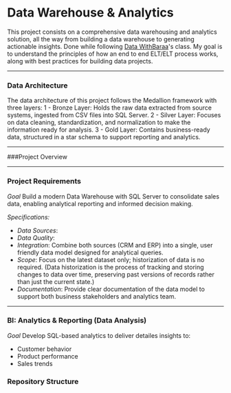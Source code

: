 # Data Warehouse & Analytics 

This project consists on a comprehensive data warehousing and analytics solution, all the way from building a data warehouse to generating actionable insights. 
Done while following [Data WithBaraa](https://github.com/DataWithBaraa)'s class. My goal is to understand the principles of how an end to end ELT/ELT process works, along with best practices for building data projects. 

---
 ### Data Architecture
The data architecture of this project follows the Medallion framework with three layers:
1 - Bronze Layer: Holds the raw data extracted from source systems, ingested from CSV files into SQL Server.
2 - Silver Layer: Focuses on data cleaning, standardization, and normalization to make the information ready for analysis.
3 - Gold Layer: Contains business-ready data, structured in a star schema to support reporting and analytics.

--- 
###Project Overview 

--- 
### Project Requirements 
*Goal* 
Build a modern Data Warehouse with SQL Server to consolidate sales data, enabling analytical reporting and informed decision making. 

*Specifications:*
- *Data Sources*:
- *Data Quality*:
- *Integration*: Combine both sources (CRM and ERP) into a single, user friendly data model designed for analytical queries.
- *Scope*: Focus on the latest dataset only; historization of data is no required. (Data historization is the process of tracking and storing changes to data over time, preserving past versions of records rather than just the current state.)
- *Documentation*: Provide clear documentation of the data model to support both business stakeholders and analytics team.
---

### BI: Analytics & Reporting (Data Analysis) 
*Goal* 
Develop SQL-based analytics to deliver detailes insights to: 

- Customer behavior
- Product performance
- Sales trends

### Repository Structure 




